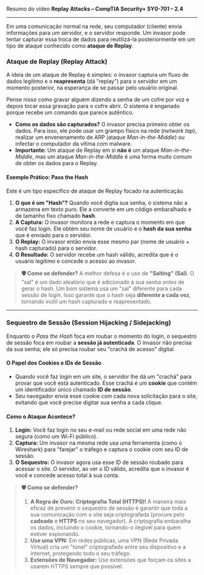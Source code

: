 Resumo do vídeo **Replay Attacks – CompTIA Security+ SY0-701 – 2.4**

---

Em uma comunicação normal na rede, seu computador (cliente) envia informações para um servidor, e o servidor responde. Um invasor pode tentar capturar essa troca de dados para reutilizá-la posteriormente em um tipo de ataque conhecido como **ataque de Replay**.

### **Ataque de Replay (Replay Attack)**

A ideia de um ataque de Replay é simples: o invasor captura um fluxo de dados legítimo e o **reapresenta** (dá "replay") para o servidor em um momento posterior, na esperança de se passar pelo usuário original.

Pense nisso como gravar alguém dizendo a senha de um cofre por voz e depois tocar essa gravação para o cofre abrir. O sistema é enganado porque recebe um comando que parece autêntico.

* **Como os dados são capturados?** O invasor precisa primeiro obter os dados. Para isso, ele pode usar um grampo físico na rede (*network tap*), realizar um envenenamento de ARP (ataque *Man-in-the-Middle*) ou infectar o computador da vítima com malware.
* **Importante:** Um ataque de Replay em si **não é** um ataque *Man-in-the-Middle*, mas um ataque *Man-in-the-Middle* é uma forma muito comum de obter os dados para o Replay.

#### **Exemplo Prático: Pass the Hash**

Este é um tipo específico de ataque de Replay focado na autenticação.
1.  **O que é um "Hash"?** Quando você digita sua senha, o sistema não a armazena em texto puro. Ele a converte em um código embaralhado e de tamanho fixo chamado **hash**.
2.  **A Captura:** O invasor monitora a rede e captura o momento em que você faz login. Ele obtém seu nome de usuário e o **hash da sua senha** que é enviado para o servidor.
3.  **O Replay:** O invasor então envia esse mesmo par (nome de usuário + hash capturado) para o servidor.
4.  **O Resultado:** O servidor recebe um hash válido, acredita que é o usuário legítimo e concede o acesso ao invasor.

> **🛡️ Como se defender?** A melhor defesa é o uso de **"Salting" (Sal)**. O "sal" é um dado aleatório que é adicionado à sua senha *antes* de gerar o hash. Um bom sistema usa um "sal" diferente para cada sessão de login. Isso garante que o hash seja **diferente a cada vez**, tornando inútil um hash capturado e reapresentado.

---

### **Sequestro de Sessão (Session Hijacking / Sidejacking)**

Enquanto o *Pass the Hash* foca em roubar o momento do login, o sequestro de sessão foca em roubar a **sessão já autenticada**. O invasor não precisa da sua senha; ele só precisa roubar seu "crachá de acesso" digital.

#### **O Papel dos Cookies e IDs de Sessão**

* Quando você faz login em um site, o servidor lhe dá um "crachá" para provar que você está autenticado. Esse crachá é um **cookie** que contém um identificador único chamado **ID de sessão**.
* Seu navegador envia esse cookie com cada nova solicitação para o site, evitando que você precise digitar sua senha a cada clique.

#### **Como o Ataque Acontece?**

1.  **Login:** Você faz login no seu e-mail ou rede social em uma rede não segura (como um Wi-Fi público).
2.  **Captura:** Um invasor na mesma rede usa uma ferramenta (como o Wireshark) para "farejar" o tráfego e captura o cookie com seu ID de sessão.
3.  **O Sequestro:** O invasor agora usa esse ID de sessão roubado para acessar o site. O servidor, ao ver o ID válido, acredita que o invasor é você e concede acesso total à sua conta.



> **🛡️ Como se defender?**
> 1.  **A Regra de Ouro: Criptografia Total (HTTPS)!** A maneira mais eficaz de prevenir o sequestro de sessão é garantir que toda a sua comunicação com o site seja criptografada (procure pelo **cadeado** e **HTTPS** no seu navegador). A criptografia embaralha os dados, incluindo o cookie, tornando-o ilegível para quem estiver espionando.
> 2.  **Use uma VPN:** Em redes públicas, uma VPN (Rede Privada Virtual) cria um "túnel" criptografado entre seu dispositivo e a internet, protegendo todo o seu tráfego.
> 3.  **Extensões de Navegador:** Use extensões que forçam os sites a usarem HTTPS sempre que possível.
